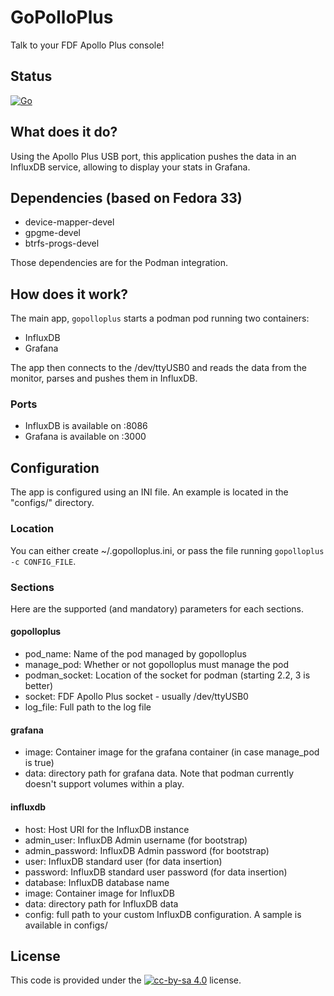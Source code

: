 # GoPolloPlus
Talk to your FDF Apollo Plus console!

## Status
[![Go](https://github.com/cjeanneret/gopolloplus/actions/workflows/go.yml/badge.svg)](https://github.com/cjeanneret/gopolloplus/actions/workflows/go.yml)

## What does it do?
Using the Apollo Plus USB port, this application pushes the data in an InfluxDB service,
allowing to display your stats in Grafana.

## Dependencies (based on Fedora 33)
- device-mapper-devel
- gpgme-devel
- btrfs-progs-devel

Those dependencies are for the Podman integration.

## How does it work?
The main app, ```gopolloplus``` starts a podman pod running two containers:
- InfluxDB
- Grafana

The app then connects to the /dev/ttyUSB0 and reads the data from the monitor, parses and pushes
them in InfluxDB.

### Ports
- InfluxDB is available on :8086
- Grafana is available on :3000

## Configuration
The app is configured using an INI file. An example is located in the "configs/" directory.

### Location
You can either create ~/.gopolloplus.ini, or pass the file running ```gopolloplus -c CONFIG_FILE```.

### Sections
Here are the supported (and mandatory) parameters for each sections.

#### gopolloplus
* pod_name: Name of the pod managed by gopolloplus
* manage_pod: Whether or not gopolloplus must manage the pod
* podman_socket: Location of the socket for podman (starting 2.2, 3 is better)
* socket: FDF Apollo Plus socket - usually /dev/ttyUSB0
* log_file: Full path to the log file

#### grafana
* image: Container image for the grafana container (in case manage_pod is true)
* data: directory path for grafana data. Note that podman currently doesn't support volumes within a play.

#### influxdb
* host: Host URI for the InfluxDB instance
* admin_user: InfluxDB Admin username (for bootstrap)
* admin_password: InfluxDB Admin password (for bootstrap)
* user: InfluxDB standard user (for data insertion)
* password: InfluxDB standard user password (for data insertion)
* database: InfluxDB database name
* image: Container image for InfluxDB
* data: directory path for InfluxDB data
* config: full path to your custom InfluxDB configuration. A sample is available in configs/

## License
This code is provided under the [![cc-by-sa 4.0](https://i.creativecommons.org/l/by-sa/4.0/80x15.png)](https://raw.githubusercontent.com/santisoler/cc-licenses/master/LICENSE-CC-BY-SA) license.
